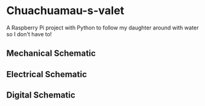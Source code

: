 # Chuachuamau-s-valet
A Raspberry Pi project with Python to follow my daughter around with water so I don't have to!

## Mechanical Schematic

## Electrical Schematic

## Digital Schematic
